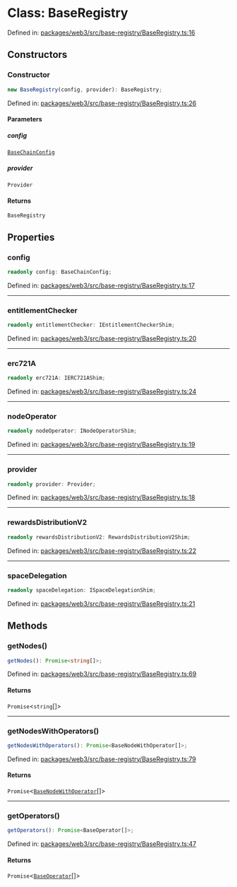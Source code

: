 # Class: BaseRegistry

Defined in: [packages/web3/src/base-registry/BaseRegistry.ts:16](https://github.com/towns-protocol/towns/blob/0db1fd0ac7258e8db8cedfb6183e8eade8284fa1/packages/web3/src/base-registry/BaseRegistry.ts#L16)

## Constructors

### Constructor

```ts
new BaseRegistry(config, provider): BaseRegistry;
```

Defined in: [packages/web3/src/base-registry/BaseRegistry.ts:26](https://github.com/towns-protocol/towns/blob/0db1fd0ac7258e8db8cedfb6183e8eade8284fa1/packages/web3/src/base-registry/BaseRegistry.ts#L26)

#### Parameters

##### config

[`BaseChainConfig`](../interfaces/BaseChainConfig.md)

##### provider

`Provider`

#### Returns

`BaseRegistry`

## Properties

### config

```ts
readonly config: BaseChainConfig;
```

Defined in: [packages/web3/src/base-registry/BaseRegistry.ts:17](https://github.com/towns-protocol/towns/blob/0db1fd0ac7258e8db8cedfb6183e8eade8284fa1/packages/web3/src/base-registry/BaseRegistry.ts#L17)

***

### entitlementChecker

```ts
readonly entitlementChecker: IEntitlementCheckerShim;
```

Defined in: [packages/web3/src/base-registry/BaseRegistry.ts:20](https://github.com/towns-protocol/towns/blob/0db1fd0ac7258e8db8cedfb6183e8eade8284fa1/packages/web3/src/base-registry/BaseRegistry.ts#L20)

***

### erc721A

```ts
readonly erc721A: IERC721AShim;
```

Defined in: [packages/web3/src/base-registry/BaseRegistry.ts:24](https://github.com/towns-protocol/towns/blob/0db1fd0ac7258e8db8cedfb6183e8eade8284fa1/packages/web3/src/base-registry/BaseRegistry.ts#L24)

***

### nodeOperator

```ts
readonly nodeOperator: INodeOperatorShim;
```

Defined in: [packages/web3/src/base-registry/BaseRegistry.ts:19](https://github.com/towns-protocol/towns/blob/0db1fd0ac7258e8db8cedfb6183e8eade8284fa1/packages/web3/src/base-registry/BaseRegistry.ts#L19)

***

### provider

```ts
readonly provider: Provider;
```

Defined in: [packages/web3/src/base-registry/BaseRegistry.ts:18](https://github.com/towns-protocol/towns/blob/0db1fd0ac7258e8db8cedfb6183e8eade8284fa1/packages/web3/src/base-registry/BaseRegistry.ts#L18)

***

### rewardsDistributionV2

```ts
readonly rewardsDistributionV2: RewardsDistributionV2Shim;
```

Defined in: [packages/web3/src/base-registry/BaseRegistry.ts:22](https://github.com/towns-protocol/towns/blob/0db1fd0ac7258e8db8cedfb6183e8eade8284fa1/packages/web3/src/base-registry/BaseRegistry.ts#L22)

***

### spaceDelegation

```ts
readonly spaceDelegation: ISpaceDelegationShim;
```

Defined in: [packages/web3/src/base-registry/BaseRegistry.ts:21](https://github.com/towns-protocol/towns/blob/0db1fd0ac7258e8db8cedfb6183e8eade8284fa1/packages/web3/src/base-registry/BaseRegistry.ts#L21)

## Methods

### getNodes()

```ts
getNodes(): Promise<string[]>;
```

Defined in: [packages/web3/src/base-registry/BaseRegistry.ts:69](https://github.com/towns-protocol/towns/blob/0db1fd0ac7258e8db8cedfb6183e8eade8284fa1/packages/web3/src/base-registry/BaseRegistry.ts#L69)

#### Returns

`Promise`\<`string`[]\>

***

### getNodesWithOperators()

```ts
getNodesWithOperators(): Promise<BaseNodeWithOperator[]>;
```

Defined in: [packages/web3/src/base-registry/BaseRegistry.ts:79](https://github.com/towns-protocol/towns/blob/0db1fd0ac7258e8db8cedfb6183e8eade8284fa1/packages/web3/src/base-registry/BaseRegistry.ts#L79)

#### Returns

`Promise`\<[`BaseNodeWithOperator`](../type-aliases/BaseNodeWithOperator.md)[]\>

***

### getOperators()

```ts
getOperators(): Promise<BaseOperator[]>;
```

Defined in: [packages/web3/src/base-registry/BaseRegistry.ts:47](https://github.com/towns-protocol/towns/blob/0db1fd0ac7258e8db8cedfb6183e8eade8284fa1/packages/web3/src/base-registry/BaseRegistry.ts#L47)

#### Returns

`Promise`\<[`BaseOperator`](../type-aliases/BaseOperator.md)[]\>

